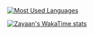 [![Most Used Languages](https://github-readme-stats.vercel.app/api/top-langs/?username=zkhan122&hide=html,scss,stylus,blade,jupyter%20notebook,css,shell,batchfile,dockerfile,typescript&theme=algolia&show_icons=true&layout=donut)](https://github.com/zkhan122/github-readme-stats)

[![Zayaan's WakaTime stats](https://github-readme-stats.vercel.app/api/wakatime?username=zkhan122&hide=html,scss,stylus,blade,css,batchfile,dockerfile,typescript&theme=algolia)](https://github.com/zkhan122/github-readme-stats)